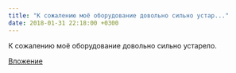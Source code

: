 ```yaml
---
title: "К сожалению моё оборудование довольно сильно устар..."
date: 2018-01-31 22:18:00 +0300
---
```


К сожалению моё оборудование довольно сильно устарело.

[Вложение](/assets/vk_photos/2/WfIlJgE2qBg.jpg)
